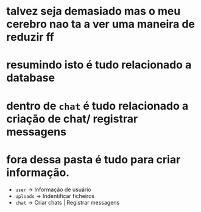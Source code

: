 # talvez seja demasiado mas o meu cerebro nao ta a ver uma maneira de reduzir ff

# resumindo isto é tudo relacionado a database

# dentro de `chat` é tudo relacionado a criação de chat/ registrar messagens

# fora dessa pasta é tudo para criar informação.

-   `user` -> Informação de usuário
-   `uploads` -> Indentificar ficheiros
-   `chat` -> Criar chats | Registrar messagens
